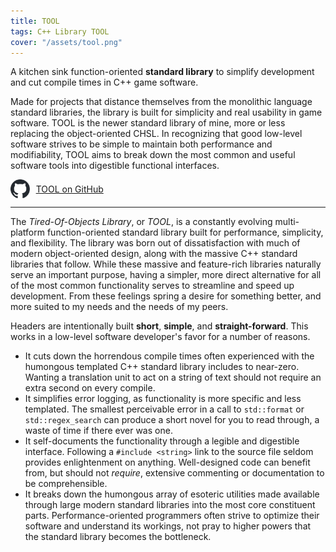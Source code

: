 ```yaml
---
title: TOOL
tags: C++ Library TOOL 
cover: "/assets/tool.png"
---
```


A kitchen sink function-oriented <b>standard library</b> to simplify development and cut compile times in C++ game software.

<!--more-->

Made for projects that distance themselves from the monolithic language standard libraries, the library is built for simplicity and real usability in game software. TOOL is the newer standard library of mine, more or less replacing the object-oriented CHSL. In recognizing that good low-level software strives to be simple to maintain both performance and modifiability, TOOL aims to break down the most common and useful software tools into digestible functional interfaces. 

<div style="display: flex; align-items: center; margin-right: 10px;">
<img src="/assets/github-mark.svg" style="height: 30px; margin-right: 10px;"/>
<a class="button button--secondary button--rounded button--lg" href="https://github.com/crazysissen/TOOL" style="margin-right: 10px;">
TOOL on GitHub
</a>
</div>

---

The *Tired-Of-Objects Library*, or *TOOL*, is a constantly evolving multi-platform function-oriented standard library built for performance, simplicity, and flexibility. The library was born out of dissatisfaction with much of modern object-oriented design, along with the massive C++ standard libraries that follow. While these massive and feature-rich libraries naturally serve an important purpose, having a simpler, more direct alternative for all of the most common functionality serves to streamline and speed up development. From these feelings spring a desire for something better, and more suited to my needs and the needs of my peers.

Headers are intentionally built **short**, **simple**, and **straight-forward**. This works in a low-level software developer's favor for a number of reasons.

- It cuts down the horrendous compile times often experienced with the humongous templated C++ standard library includes to near-zero. Wanting a translation unit to act on a string of text should not require an extra second on every compile. 
- It simplifies error logging, as functionality is more specific and less templated. The smallest perceivable error in a call to `std::format` or `std::regex_search` can produce a short novel for you to read through, a waste of time if there ever was one.
- It self-documents the functionality through a legible and digestible interface. Following a `#include <string>` link to the source file seldom provides enlightenment on anything. Well-designed code can benefit from, but should not *require*, extensive commenting or documentation to be comprehensible.
- It breaks down the humongous array of esoteric utilities made available through large modern standard libraries into the most core constituent parts. Performance-oriented programmers often strive to optimize their software and understand its workings, not pray to higher powers that the standard library becomes the bottleneck.
